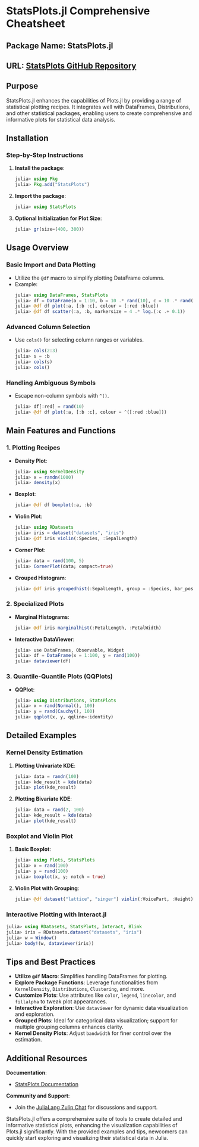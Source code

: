 # StatsPlots.jl Comprehensive Cheatsheet

## Package Name: StatsPlots.jl

## URL: [StatsPlots GitHub Repository](https://github.com/JuliaPlots/StatsPlots.jl)

## Purpose
StatsPlots.jl enhances the capabilities of Plots.jl by providing a range of statistical plotting recipes. It integrates well with DataFrames, Distributions, and other statistical packages, enabling users to create comprehensive and informative plots for statistical data analysis.

## Installation

### Step-by-Step Instructions
1. **Install the package**:
    ```julia
    julia> using Pkg
    julia> Pkg.add("StatsPlots")
    ```

2. **Import the package**:
    ```julia
    julia> using StatsPlots
    ```

3. **Optional Initialization for Plot Size**:
    ```julia
    julia> gr(size=(400, 300))
    ```

## Usage Overview

### Basic Import and Data Plotting
- Utilize the `@df` macro to simplify plotting DataFrame columns.
- Example:
    ```julia
    julia> using DataFrames, StatsPlots
    julia> df = DataFrame(a = 1:10, b = 10 .* rand(10), c = 10 .* rand(10))
    julia> @df df plot(:a, [:b :c], colour = [:red :blue])
    julia> @df df scatter(:a, :b, markersize = 4 .* log.(:c .+ 0.1))
    ```

### Advanced Column Selection
- Use `cols()` for selecting column ranges or variables.
    ```julia
    julia> cols(2:3)
    julia> s = :b
    julia> cols(s)
    julia> cols()
    ```

### Handling Ambiguous Symbols
- Escape non-column symbols with `^()`.
    ```julia
    julia> df[:red] = rand(10)
    julia> @df df plot(:a, [:b :c], colour = ^([:red :blue]))
    ```

## Main Features and Functions

### 1. Plotting Recipes
- **Density Plot**:
    ```julia
    julia> using KernelDensity
    julia> x = randn(1000)
    julia> density(x)
    ```

- **Boxplot**:
    ```julia
    julia> @df df boxplot(:a, :b)
    ```

- **Violin Plot**:
    ```julia
    julia> using RDatasets
    julia> iris = dataset("datasets", "iris")
    julia> @df iris violin(:Species, :SepalLength)
    ```

- **Corner Plot**:
    ```julia
    julia> data = rand(100, 5)
    julia> CornerPlot(data; compact=true)
    ```

- **Grouped Histogram**:
    ```julia
    julia> @df iris groupedhist(:SepalLength, group = :Species, bar_position = :dodge)
    ```

### 2. Specialized Plots
- **Marginal Histograms**:
    ```julia
    julia> @df iris marginalhist(:PetalLength, :PetalWidth)
    ```

- **Interactive DataViewer**:
    ```julia
    julia> use DataFrames, Observable, Widget
    julia> df = DataFrame(x = 1:100, y = rand(100))
    julia> dataviewer(df)
    ```

### 3. Quantile-Quantile Plots (QQPlots)
- **QQPlot**:
    ```julia
    julia> using Distributions, StatsPlots
    julia> x = rand(Normal(), 100)
    julia> y = rand(Cauchy(), 100)
    julia> qqplot(x, y, qqline=:identity)
    ```

## Detailed Examples

### Kernel Density Estimation
1. **Plotting Univariate KDE**:
    ```julia
    julia> data = randn(100)
    julia> kde_result = kde(data)
    julia> plot(kde_result)
    ```

2. **Plotting Bivariate KDE**:
    ```julia
    julia> data = rand(2, 100)
    julia> kde_result = kde(data)
    julia> plot(kde_result)
    ```

### Boxplot and Violin Plot
1. **Basic Boxplot**:
    ```julia
    julia> using Plots, StatsPlots
    julia> x = rand(100)
    julia> y = rand(100)
    julia> boxplot(x, y; notch = true)
    ```

2. **Violin Plot with Grouping**:
    ```julia
    julia> @df dataset("lattice", "singer") violin(:VoicePart, :Height)
    ```

### Interactive Plotting with Interact.jl
```julia
julia> using RDatasets, StatsPlots, Interact, Blink
julia> iris = RDatasets.dataset("datasets", "iris")
julia> w = Window()
julia> body!(w, dataviewer(iris))
```

## Tips and Best Practices

- **Utilize `@df` Macro**: Simplifies handling DataFrames for plotting.
- **Explore Package Functions**: Leverage functionalities from `KernelDensity`, `Distributions`, `Clustering`, and more.
- **Customize Plots**: Use attributes like `color`, `legend`, `linecolor`, and `fillalpha` to tweak plot appearances.
- **Interactive Exploration**: Use `dataviewer` for dynamic data visualization and exploration.
- **Grouped Plots**: Ideal for categorical data visualization; support for multiple grouping columns enhances clarity.
- **Kernel Density Plots**: Adjust `bandwidth` for finer control over the estimation.

## Additional Resources

**Documentation**:
- [StatsPlots Documentation](https://docs.juliaplots.org/latest/generated/statsplots/)

**Community and Support**:
- Join the [JuliaLang Zulip Chat](https://julialang.zulipchat.com/#narrow/stream/236493-plots) for discussions and support.

StatsPlots.jl offers a comprehensive suite of tools to create detailed and informative statistical plots, enhancing the visualization capabilities of Plots.jl significantly. With the provided examples and tips, newcomers can quickly start exploring and visualizing their statistical data in Julia.
